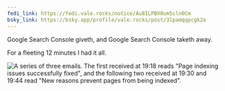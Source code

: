 ```yaml
---
fedi_link: https://fedi.vale.rocks/notice/Au8ILPBX0um5cln0Cm
bsky_link: https://bsky.app/profile/vale.rocks/post/3lpamqqpcgk2e
---
```


Google Search Console giveth, and Google Search Console taketh away.

For a fleeting 12 minutes I had it all.

![A series of three emails. The first received at 19:18 reads "Page indexing issues successfully fixed", and the following two received at 19:30 and 19:44 read "New reasons prevent pages from being indexed".](https://fedi.vale.rocks/media/c0cfd25795e7d9e2ddfeb1ff9d4fffa73c428ac656dad05bf9a8e2e430123ef2.png)
